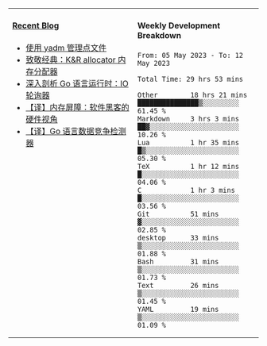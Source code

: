 <table width="960px">
<tr>
<td valign="top" width="50%">

#### <a href="https://www.kongjun18.me" target="_blank">Recent Blog</a>

<!-- BLOG-POST-LIST:START -->
- [使用 yadm 管理点文件](https://www.kongjun18.me/posts/2023/04/07/)
- [致敬经典：K&amp;R allocator 内存分配器](https://www.kongjun18.me/posts/2022/12/12/)
- [深入剖析 Go 语言运行时：IO 轮询器](https://www.kongjun18.me/posts/2022/11/21/)
- [【译】内存屏障：软件黑客的硬件视角](https://www.kongjun18.me/posts/2022/11/03/)
- [【译】Go 语言数据竞争检测器](https://www.kongjun18.me/posts/2022/10/25/)
<!-- BLOG-POST-LIST:END -->

</td>
<td valign="top" width="50%">

#### Weekly Development Breakdown

<!--START_SECTION:waka-->

```text
From: 05 May 2023 - To: 12 May 2023

Total Time: 29 hrs 53 mins

Other        18 hrs 21 mins  ███████████████▒░░░░░░░░░   61.45 %
Markdown     3 hrs 3 mins    ██▓░░░░░░░░░░░░░░░░░░░░░░   10.26 %
Lua          1 hr 35 mins    █▒░░░░░░░░░░░░░░░░░░░░░░░   05.30 %
TeX          1 hr 12 mins    █░░░░░░░░░░░░░░░░░░░░░░░░   04.06 %
C            1 hr 3 mins     █░░░░░░░░░░░░░░░░░░░░░░░░   03.56 %
Git          51 mins         ▓░░░░░░░░░░░░░░░░░░░░░░░░   02.85 %
desktop      33 mins         ▒░░░░░░░░░░░░░░░░░░░░░░░░   01.88 %
Bash         31 mins         ▒░░░░░░░░░░░░░░░░░░░░░░░░   01.73 %
Text         26 mins         ▒░░░░░░░░░░░░░░░░░░░░░░░░   01.45 %
YAML         19 mins         ▒░░░░░░░░░░░░░░░░░░░░░░░░   01.09 %
```

<!--END_SECTION:waka-->
</td>
</tr>

</table>
